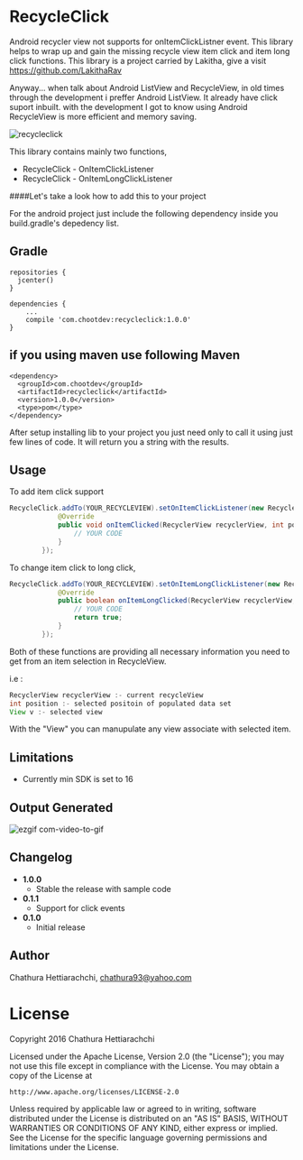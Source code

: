 # RecycleClick
Android recycler view not supports for onItemClickListner event. This library helps to wrap up and gain the missing recycle view item click and item long click functions. This library is a project carried by Lakitha, give a visit https://github.com/LakithaRav

Anyway... when talk about Android ListView and RecycleView, in old times through the development i preffer Android ListView. It already have click suport inbuilt.
with the development I got to know using Android RecycleView is more efficient and memory saving.

![recycleclick](https://cloud.githubusercontent.com/assets/13764097/22052145/93de135a-dd6e-11e6-85db-fc78d4220e95.jpg)

This library contains mainly two functions,

* RecycleClick - OnItemClickListener
* RecycleClick - OnItemLongClickListener

  
####Let's take a look how to add this to your project

For the android project just include the following dependency inside you build.gradle's depedency list.

Gradle
------
```
repositories {
  jcenter()
}

dependencies {
    ...
    compile 'com.chootdev:recycleclick:1.0.0'
}
```

if you using maven use following
Maven
------
```
<dependency>
  <groupId>com.chootdev</groupId>
  <artifactId>recycleclick</artifactId>
  <version>1.0.0</version>
  <type>pom</type>
</dependency>
```

After setup installing lib to your project you just need only to call it using just few lines of code. It will return you a string with the results.

Usage
-----
To add item click support
```java
RecycleClick.addTo(YOUR_RECYCLEVIEW).setOnItemClickListener(new RecycleClick.OnItemClickListener() {
            @Override
            public void onItemClicked(RecyclerView recyclerView, int position, View v) {
                // YOUR CODE
            }
        });
```

To change item click to long click,
```java
RecycleClick.addTo(YOUR_RECYCLEVIEW).setOnItemLongClickListener(new RecycleClick.OnItemLongClickListener() {
            @Override
            public boolean onItemLongClicked(RecyclerView recyclerView, int position, View v) {
                // YOUR CODE
                return true;
            }
        });
```

Both of these functions are providing all necessary information you need to get from an item selection in RecycleView.

i.e :
```java
RecyclerView recyclerView :- current recycleView
int position :- selected positoin of populated data set
View v :- selected view
```
With the "View" you can manupulate any view associate with selected item.

Limitations
-----------
* Currently min SDK is set to 16

Output Generated
----------------
![ezgif com-video-to-gif](https://cloud.githubusercontent.com/assets/13764097/22053273/92c2c23e-dd75-11e6-80cf-01ca35ad0f25.gif)

Changelog
---------
* **1.0.0**
    * Stable the release with sample code
* **0.1.1**
    * Support for click events
* **0.1.0**
    * Initial release
    

## Author

Chathura Hettiarachchi, chathura93@yahoo.com

# License
Copyright 2016 Chathura Hettiarachchi

Licensed under the Apache License, Version 2.0 (the "License");
you may not use this file except in compliance with the License.
You may obtain a copy of the License at

    http://www.apache.org/licenses/LICENSE-2.0

Unless required by applicable law or agreed to in writing, software
distributed under the License is distributed on an "AS IS" BASIS,
WITHOUT WARRANTIES OR CONDITIONS OF ANY KIND, either express or implied.
See the License for the specific language governing permissions and
limitations under the License.
